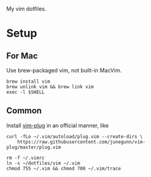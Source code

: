 My vim dotfiles.

# Setup

## For Mac

Use brew-packaged vim, not built-in MacVim.

```
brew install vim
brew unlink vim && brew link vim
exec -l $SHELL
```

## Common

Install [vim-plug][vim-plug] in an official manner, like

```
curl -fLo ~/.vim/autoload/plug.vim --create-dirs \
    https://raw.githubusercontent.com/junegunn/vim-plug/master/plug.vim
```

```
rm -f ~/.vimrc
ln -s ~/dotfiles/vim ~/.vim
chmod 755 ~/.vim && chmod 700 ~/.vim/trace
```





[vim-plug]:https://github.com/junegunn/vim-plug
